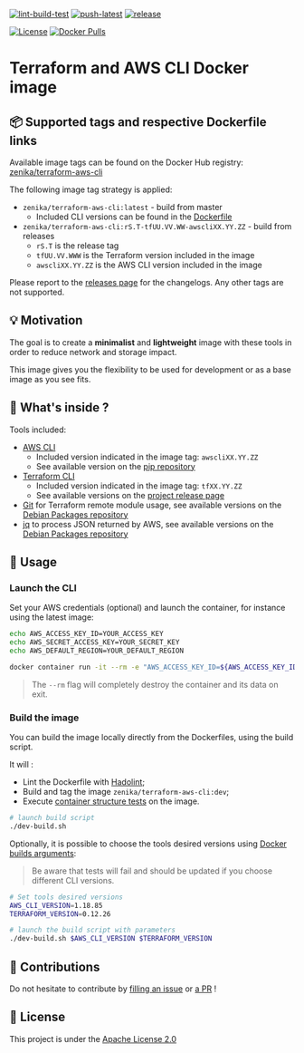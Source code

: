 [![lint-build-test](https://github.com/Zenika/terraform-aws-cli/workflows/lint-build-test/badge.svg)](https://github.com/Zenika/terraform-aws-cli/actions?query=workflow%3Alint-build-test)
[![push-latest](https://github.com/Zenika/terraform-aws-cli/workflows/push-latest/badge.svg)](https://github.com/Zenika/terraform-aws-cli/actions?query=workflow%3Apush-latest)
[![release](https://github.com/Zenika/terraform-aws-cli/workflows/release/badge.svg)](https://github.com/Zenika/terraform-aws-cli/actions?query=workflow%3Arelease)

[![License](https://img.shields.io/badge/License-Apache%202.0-blue.svg)](https://opensource.org/licenses/Apache-2.0)
[![Docker Pulls](https://img.shields.io/docker/pulls/zenika/terraform-aws-cli.svg)](https://hub.docker.com/r/zenika/terraform-aws-cli/)

# Terraform and AWS CLI Docker image

## 📦 Supported tags and respective Dockerfile links
Available image tags can be found on the Docker Hub registry: [zenika/terraform-aws-cli](https://hub.docker.com/r/zenika/terraform-aws-cli/tags)

The following image tag strategy is applied:
* `zenika/terraform-aws-cli:latest` - build from master
  * Included CLI versions can be found in the [Dockerfile](https://github.com/Zenika/terraform-aws-cli/blob/master/Dockerfile)
* `zenika/terraform-aws-cli:rS.T-tfUU.VV.WW-awscliXX.YY.ZZ` - build from releases
  * `rS.T` is the release tag
  * `tfUU.VV.WWW` is the Terraform version included in the image
  * `awscliXX.YY.ZZ` is the AWS CLI version included in the image

Please report to the [releases page](https://github.com/Zenika/terraform-aws-cli/releases) for the changelogs. Any other tags are not supported.

## 💡 Motivation
The goal is to create a **minimalist** and **lightweight** image with these tools in order to reduce network and storage impact.

This image gives you the flexibility to be used for development or as a base image as you see fits.

## 🔧 What's inside ?
Tools included:

* [AWS CLI](https://aws.amazon.com/fr/cli/)
  * Included version indicated in the image tag: `awscliXX.YY.ZZ`
  * See available version on the [pip repository](https://pypi.org/project/awscli/#history)
* [Terraform CLI](https://www.terraform.io/docs/commands/index.html)
  * Included version indicated in the image tag: `tfXX.YY.ZZ`
  * See available versions on the [project release page](https://github.com/hashicorp/terraform/releases)
* [Git](https://git-scm.com/) for Terraform remote module usage, see available versions on the [Debian Packages repository](https://packages.debian.org/search?suite=buster&arch=any&searchon=names&keywords=git)
* [jq](https://stedolan.github.io/jq/) to process JSON returned by AWS, see available versions on the [Debian Packages repository](https://packages.debian.org/search?suite=buster&arch=any&searchon=names&keywords=jq)

## 🚀 Usage

### Launch the CLI
Set your AWS credentials (optional) and launch the container, for instance using the latest image:

```bash
echo AWS_ACCESS_KEY_ID=YOUR_ACCESS_KEY
echo AWS_SECRET_ACCESS_KEY=YOUR_SECRET_KEY
echo AWS_DEFAULT_REGION=YOUR_DEFAULT_REGION

docker container run -it --rm -e "AWS_ACCESS_KEY_ID=${AWS_ACCESS_KEY_ID}" -e "AWS_SECRET_ACCESS_KEY=${AWS_SECRET_ACCESS_KEY}" -e "AWS_DEFAULT_REGION=${AWS_DEFAULT_REGION}" -v ${PWD}:/workspace zenika/terraform-aws-cli:latest
```

> The `--rm` flag will completely destroy the container and its data on exit.

### Build the image
You can build the image locally directly from the Dockerfiles, using the build script.

It will :
* Lint the Dockerfile with [Hadolint](https://github.com/hadolint/hadolint);
* Build and tag the image `zenika/terraform-aws-cli:dev`;
* Execute [container structure tests](https://github.com/GoogleContainerTools/container-structure-test) on the image.

```bash
# launch build script
./dev-build.sh
```

Optionally, it is possible to choose the tools desired versions using [Docker builds arguments](https://docs.docker.com/engine/reference/commandline/build/#set-build-time-variables---build-arg):

> Be aware that tests will fail and should be updated if you choose different CLI versions.

```bash
# Set tools desired versions
AWS_CLI_VERSION=1.18.85
TERRAFORM_VERSION=0.12.26

# launch the build script with parameters
./dev-build.sh $AWS_CLI_VERSION $TERRAFORM_VERSION
```

## 🙏 Contributions
Do not hesitate to contribute by [filling an issue](https://github.com/Zenika/terraform-aws-cli/issues) or [a PR](https://github.com/Zenika/terraform-aws-cli/pulls) !

## 📖 License
This project is under the [Apache License 2.0](https://raw.githubusercontent.com/Zenika/terraform-aws-cli/master/LICENSE)
